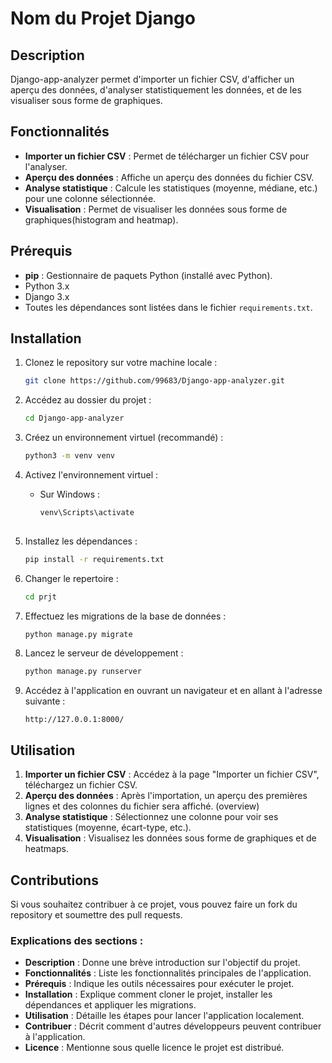 # Nom du Projet Django

## Description
 Django-app-analyzer permet d'importer un fichier CSV, d'afficher un aperçu des données, d'analyser statistiquement les données, et de les visualiser sous forme de graphiques.

## Fonctionnalités
- **Importer un fichier CSV** : Permet de télécharger un fichier CSV pour l'analyser.
- **Aperçu des données** : Affiche un aperçu des données du fichier CSV.
- **Analyse statistique** : Calcule les statistiques (moyenne, médiane, etc.) pour une colonne sélectionnée.
- **Visualisation** : Permet de visualiser les données sous forme de graphiques(histogram and heatmap).

## Prérequis
- **pip** : Gestionnaire de paquets Python (installé avec Python).
- Python 3.x
- Django 3.x
- Toutes les dépendances sont listées dans le fichier `requirements.txt`.

## Installation

1. Clonez le repository sur votre machine locale :
    ```bash
    git clone https://github.com/99683/Django-app-analyzer.git
    ```

2. Accédez au dossier du projet :
    ```bash
    cd Django-app-analyzer
    ```

3. Créez un environnement virtuel (recommandé) :
    ```bash
    python3 -m venv venv
    ```

4. Activez l'environnement virtuel :
    - Sur Windows :
      ```bash
      venv\Scripts\activate
  
5. Installez les dépendances :
    ```bash
    pip install -r requirements.txt
    ```

6. Changer le repertoire :
    ```bash
    cd prjt
    ```

6. Effectuez les migrations de la base de données :
    ```bash
    python manage.py migrate
    ```

7. Lancez le serveur de développement :
    ```bash
    python manage.py runserver
    ```

8. Accédez à l'application en ouvrant un navigateur et en allant à l'adresse suivante :
    ```
    http://127.0.0.1:8000/
    ```

## Utilisation

1. **Importer un fichier CSV** : Accédez à la page "Importer un fichier CSV", téléchargez un fichier CSV.
2. **Aperçu des données** : Après l'importation, un aperçu des premières lignes et des colonnes du fichier sera affiché. (overview)
3. **Analyse statistique** : Sélectionnez une colonne pour voir ses statistiques (moyenne, écart-type, etc.).
4. **Visualisation** : Visualisez les données sous forme de graphiques et de heatmaps.

## Contributions
Si vous souhaitez contribuer à ce projet, vous pouvez faire un fork du repository et soumettre des pull requests.

### Explications des sections :
- **Description** : Donne une brève introduction sur l'objectif du projet.
- **Fonctionnalités** : Liste les fonctionnalités principales de l'application.
- **Prérequis** : Indique les outils nécessaires pour exécuter le projet.
- **Installation** : Explique comment cloner le projet, installer les dépendances et appliquer les migrations.
- **Utilisation** : Détaille les étapes pour lancer l'application localement.
- **Contribuer** : Décrit comment d'autres développeurs peuvent contribuer à l'application.
- **Licence** : Mentionne sous quelle licence le projet est distribué.




